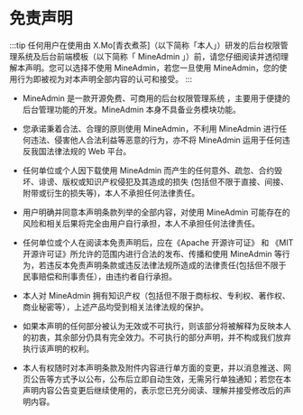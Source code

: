 # 免责声明

:::tip 
任何用户在使用由 X.Mo[青衣煮茶]（以下简称「本人」）研发的后台权限管理系统及后台前端模板（以下简称「 MineAdmin 」）前，请您仔细阅读并透彻理解本声明。您可以选择不使用 MineAdmin，若您一旦使用 MineAdmin，您的使用行为即被视为对本声明全部内容的认可和接受。
:::

- MineAdmin 是一款开源免费、可商用的后台权限管理系统 ，主要用于便捷的后台管理功能的开发。MineAdmin 本身不具备业务模块功能。

- 您承诺秉着合法、合理的原则使用 MineAdmin，不利用 MineAdmin 进行任何违法、侵害他人合法利益等恶意的行为，亦不将 MineAdmin 运用于任何违反我国法律法规的 Web 平台。

- 任何单位或个人因下载使用 MineAdmin 而产生的任何意外、疏忽、合约毁坏、诽谤、版权或知识产权侵犯及其造成的损失 (包括但不限于直接、间接、附带或衍生的损失等)，本人不承担任何法律责任。

- 用户明确并同意本声明条款列举的全部内容，对使用 MineAdmin 可能存在的风险和相关后果将完全由用户自行承担，本人不承担任何法律责任。

- 任何单位或个人在阅读本免责声明后，应在《Apache 开源许可证》 和 《MIT 开源许可证》所允许的范围内进行合法的发布、传播和使用 MineAdmin 等行为，若违反本免责声明条款或违反法律法规所造成的法律责任(包括但不限于民事赔偿和刑事责任），由违约者自行承担。

- 本人对 MineAdmin 拥有知识产权（包括但不限于商标权、专利权、著作权、商业秘密等），上述产品均受到相关法律法规的保护。

- 如果本声明的任何部分被认为无效或不可执行，则该部分将被解释为反映本人的初衷，其余部分仍具有完全效力。不可执行的部分声明，并不构成我们放弃执行该声明的权利。

- 本人有权随时对本声明条款及附件内容进行单方面的变更，并以消息推送、网页公告等方式予以公布，公布后立即自动生效，无需另行单独通知；若您在本声明内容公告变更后继续使用的，表示您已充分阅读、理解并接受修改后的声明内容。